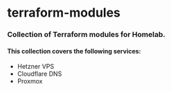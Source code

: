 # terraform-modules

### Collection of Terraform modules for Homelab.

#### This collection covers the following services:
- Hetzner VPS
- Cloudflare DNS
- Proxmox